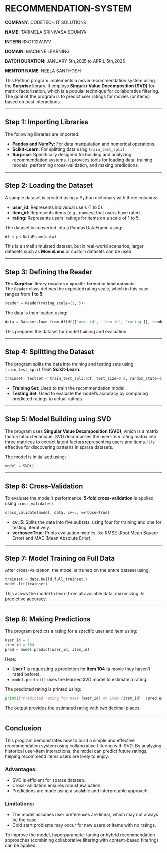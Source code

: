 # RECOMMENDATION-SYSTEM

**COMPANY**: CODETECH IT SOLUTIONS

**NAME**: TARIMELA SRINIVASA SOUMYA

**INTERN ID**:CT12WJVV

**DOMAIN**: MACHINE LEARNING

**BATCH DURATION**: JANUARY 5th,2025 to APRIL 5th,2025

**MENTOR NAME**: NEELA SANTHOSH

This Python program implements a movie recommendation system using the **Surprise** library. It employs **Singular Value Decomposition (SVD)** for matrix factorization, which is a popular technique for collaborative filtering. The goal of the program is to predict user ratings for movies (or items) based on past interactions.

---

## Step 1: Importing Libraries

The following libraries are imported:
- **Pandas and NumPy**: For data manipulation and numerical operations.
- **Scikit-Learn**: For splitting data using `train_test_split`.
- **Surprise**: Specifically designed for building and analyzing recommendation systems. It provides tools for loading data, training models, performing cross-validation, and making predictions.

---

## Step 2: Loading the Dataset

A sample dataset is created using a Python dictionary with three columns:
- **user_id**: Represents individual users (1 to 5).
- **item_id**: Represents items (e.g., movies) that users have rated.
- **rating**: Represents users’ ratings for items on a scale of 1 to 5.

The dataset is converted into a Pandas DataFrame using:
```python
df = pd.DataFrame(data)
```

This is a small simulated dataset, but in real-world scenarios, larger datasets such as **MovieLens** or custom datasets can be used.

---

## Step 3: Defining the Reader

The **Surprise** library requires a specific format to load datasets.  
The `Reader` class defines the expected rating scale, which in this case ranges from **1 to 5**:
```python
reader = Reader(rating_scale=(1, 5))
```

The data is then loaded using:
```python
data = Dataset.load_from_df(df[['user_id', 'item_id', 'rating']], reader)
```
This prepares the dataset for model training and evaluation.

---

## Step 4: Splitting the Dataset

The program splits the data into training and testing sets using `train_test_split` from **Scikit-Learn**:
```python
trainset, testset = train_test_split(df, test_size=0.2, random_state=42)
```
- **Training Set**: Used to train the recommendation model.
- **Testing Set**: Used to evaluate the model’s accuracy by comparing predicted ratings to actual ratings.

---

## Step 5: Model Building using SVD

The program uses **Singular Value Decomposition (SVD)**, which is a matrix factorization technique. SVD decomposes the user-item rating matrix into three matrices to extract latent factors representing users and items. It is effective for discovering patterns in sparse datasets.

The model is initialized using:
```python
model = SVD()
```

---

## Step 6: Cross-Validation

To evaluate the model’s performance, **5-fold cross-validation** is applied using `cross_validate()`:
```python
cross_validate(model, data, cv=5, verbose=True)
```
- **cv=5**: Splits the data into five subsets, using four for training and one for testing, iteratively.
- **verbose=True**: Prints evaluation metrics like RMSE (Root Mean Square Error) and MAE (Mean Absolute Error).

---

## Step 7: Model Training on Full Data

After cross-validation, the model is trained on the entire dataset using:
```python
trainset = data.build_full_trainset()
model.fit(trainset)
```
This allows the model to learn from all available data, maximizing its predictive accuracy.

---

## Step 8: Making Predictions

The program predicts a rating for a specific user and item using:
```python
user_id = 1
item_id = 104
pred = model.predict(user_id, item_id)
```
Here:
- **User 1** is requesting a prediction for **Item 104** (a movie they haven’t rated before).
- `model.predict()` uses the learned SVD model to estimate a rating.

The predicted rating is printed using:
```python
print(f"Predicted rating for User {user_id} on Item {item_id}: {pred.est:.2f}")
```
The output provides the estimated rating with two decimal places.

---

## Conclusion

This program demonstrates how to build a simple and effective recommendation system using collaborative filtering with SVD. By analyzing historical user-item interactions, the model can predict future ratings, helping recommend items users are likely to enjoy.

### Advantages:
- SVD is efficient for sparse datasets.
- Cross-validation ensures robust evaluation.
- Predictions are made using a scalable and interpretable approach.

### Limitations:
- The model assumes user preferences are linear, which may not always be the case.
- Cold start problems may occur for new users or items with no ratings.

To improve the model, hyperparameter tuning or hybrid recommendation approaches (combining collaborative filtering with content-based filtering) can be applied.

